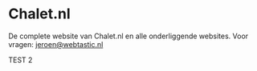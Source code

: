 # Chalet.nl

De complete website van Chalet.nl en alle onderliggende websites.
Voor vragen: jeroen@webtastic.nl

TEST 2